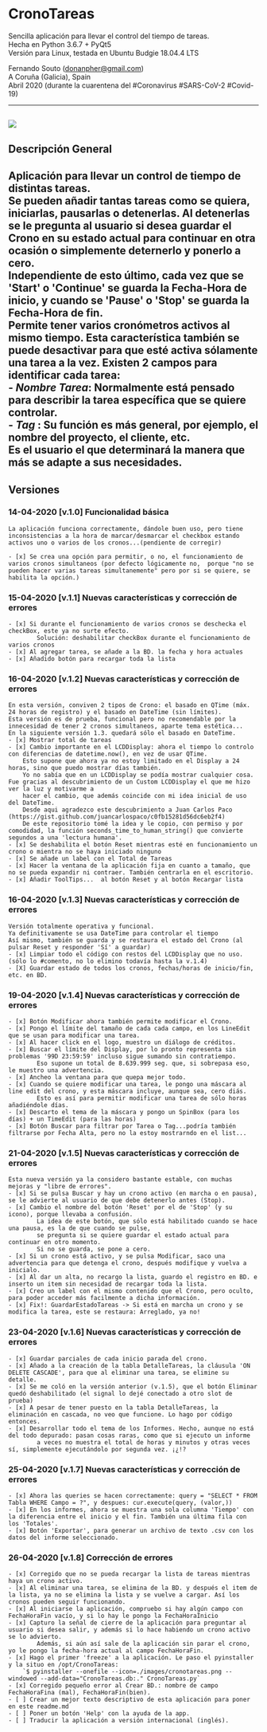 # CronoTareas
Sencilla aplicación para llevar el control del tiempo de tareas.  
Hecha en Python 3.6.7 + PyQt5  
Versión para Linux, testada en Ubuntu Budgie 18.04.4 LTS
  
Fernando Souto (donanpher@gmail.com)  
A Coruña (Galicia), Spain  
Abril 2020 (durante la cuarentena del #Coronavirus #SARS-CoV-2 #Covid-19)  

---
![](./images/Screenshot_CronoTareas.png)
---
## Descripción General
Aplicación para llevar un control de tiempo de distintas tareas.  
Se pueden añadir tantas tareas como se quiera, iniciarlas, pausarlas o detenerlas. Al detenerlas se le pregunta al usuario si desea guardar el Crono en su estado actual para continuar en otra ocasión o simplemente deternerlo y ponerlo a cero.  
Independiente de esto último, cada vez que se 'Start' o 'Continue' se guarda la Fecha-Hora de inicio, y cuando se 'Pause' o 'Stop' se guarda la Fecha-Hora de fin.  
Permite tener varios cronómetros activos al mismo tiempo. Esta característica también se puede desactivar para que esté activa sólamente una tarea a la vez.
Existen 2 campos para identificar cada tarea:  
	- *Nombre Tarea*: Normalmente está pensado para describir la tarea específica que se quiere controlar.  
	- *Tag*			: Su función es más general, por ejemplo, el nombre del proyecto, el cliente, etc.  
Es el usuario el que determinará la manera que más se adapte a sus necesidades.  
---
## Versiones

### 14-04-2020 [v.1.0] Funcionalidad básica
	La aplicación funciona correctamente, dándole buen uso, pero tiene inconsistencias a la hora de marcar/desmarcar el checkbox estando activos uno o varios de los cronos...(pendiente de corregir)
	
	- [x] Se crea una opción para permitir, o no, el funcionamiento de varios cronos simultaneos (por defecto lógicamente no,  porque "no se pueden hacer varias tareas simultanemente" pero por si se quiere, se habilita la opción.)

### 15-04-2020 [v.1.1] Nuevas características y corrección de errores
	- [x] Si durante el funcionamiento de varios cronos se deschecka el checkBox, este ya no surte efecto.
			Solución: deshabilitar checkBox durante el funcionamiento de varios cronos
	- [x] Al agregar tarea, se añade a la BD. la fecha y hora actuales
	- [x] Añadido botón para recargar toda la lista

### 16-04-2020 [v.1.2] Nuevas características y corrección de errores
	En esta versión, conviven 2 tipos de Crono: el basado en QTime (máx. 24 horas de registro) y el basado en DateTime (sin límites).
	Esta versión es de prueba, funcional pero no recomendable por la innecesidad de tener 2 cronos simultaneos, aparte tema estética...
	En la siguiente versión 1.3. quedará sólo el basado en DateTime.
	- [x] Mostrar total de tareas
	- [x] Cambio importante en el LCDDisplay: ahora el tiempo lo controlo con diferencias de datetime.now(), en vez de usar QTime.
		Esto supone que ahora ya no estoy limitado en el Display a 24 horas, sino que puedo mostrar días también.
		Yo no sabía que en un LCDDisplay se podía mostrar cualquier cosa. Fue gracias al descubrimiento de un Custom LCDDisplay el que me hizo ver la luz y motivarme a
		hacer el cambio, que además coincide con mi idea inicial de uso del DateTime. 
		Desde aqui agradezco este descubrimiento a Juan Carlos Paco (https://gist.github.com/juancarlospaco/c0fb15281d56dc6eb2f4)
		De este repositorio tomé la idea y le copio, con permiso y por comodidad, la función seconds_time_to_human_string() que convierte segundos a una 'lectura humana'.
	- [x] Se deshabilita el botón Reset mientras esté en funcionamiento un crono o mientra no se haya iniciado ninguno
	- [x] Se añade un label con el Total de Tareas
	- [x] Hacer la ventana de la aplicación fija en cuanto a tamaño, que no se pueda expandir ni contraer. También centrarla en el escritorio.
	- [x] Añadir ToolTips...  al botón Reset y al botón Recargar lista

### 16-04-2020 [v.1.3] Nuevas características y corrección de errores
	Versión totalmente operativa y funcional.
	Ya definitivamente se usa DateTime para controlar el tiempo
	Así mismo, también se guarda y se restaura el estado del Crono (al pulsar Reset y responder 'Sí' a guardar)
	- [x] Limpiar todo el código con restos del LCDDisplay que no uso. (sólo lo #comento, no lo elimino todavía hasta la v.1.4)
	- [X] Guardar estado de todos los cronos, fechas/horas de inicio/fin, etc. en BD.

### 19-04-2020 [v.1.4] Nuevas características y corrección de errores
	- [x] Botón Modificar ahora también permite modificar el Crono.
	- [x] Pongo el límite del tamaño de cada cada campo, en los LineEdit que se usan para modificar una tarea.
	- [x] Al hacer click en el logo, muestro un diálogo de créditos.
	- [x] Buscar el límite del Display, por lo pronto representa sin problemas '99D 23:59:59' incluso sigue sumando sin contratiempo.
			Eso supone un total de 8.639.999 seg. que, si sobrepasa eso, le muestro una advertencia.
	- [x] Ancheo la ventana para que quepa mejor todo.
	- [x] Cuando se quiere modificar una tarea, le pongo una máscara al line edit del crono, y esta máscara incluye, aunque sea, cero diás.
			Esto es así para permitir modificar una tarea de sólo horas añadiéndole días.
	- [x] Descarto el tema de la máscara y pongo un SpinBox (para los días) + un TimeEdit (para las horas)
	- [x] Botón Buscar para filtrar por Tarea o Tag...podría también filtrarse por Fecha Alta, pero no la estoy mostrarndo en el list...

### 21-04-2020 [v.1.5] Nuevas características y corrección de errores
	Esta nueva versión ya la considero bastante estable, con muchas mejoras y "libre de errores".
	- [x] Si se pulsa Buscar y hay un crono activo (en marcha o en pausa), se le advierte al usuario de que debe detenerlo antes (Stop).
	- [x] Cambio el nombre del botón 'Reset' por el de 'Stop' (y su icono), porque llevaba a confusión.  
			La idea de este botón, que sólo está habilitado cuando se hace una pausa, es la de que cuando se pulse,  
			se pregunta si se quiere guardar el estado actual para continuar en otro momento.  
			Si no se guarda, se pone a cero.
	- [x] Si un crono está activo, y se pulsa Modificar, saco una advertencia para que detenga el crono, después modifique y vuelva a inicialo.
	- [x] Al dar un alta, no recargo la lista, guardo el registro en BD. e inserto un item sin necesidad de recargar toda la lista.
	- [x] Creo un label con el mismo contenido que el Crono, pero oculto, para poder acceder más facilmente a dicha información.
	- [x] Fix!: GuardarEstadoTareas -> Si está en marcha un crono y se modifica la tarea, este se restaura: Arreglado, ya no!

### 23-04-2020 [v.1.6] Nuevas características y corrección de errores
	- [x] Guardar parciales de cada inicio parada del crono.
	- [x] Añado a la creación de la tabla DetalleTareas, la cláusula 'ON DELETE CASCADE', para que al eliminar una tarea, se elimine su detalle.
	- [x] Se me coló en la versión anterior (v.1.5), que el botón Eliminar quedó deshabilitado (el signal lo dejé conectado a otro slot de prueba)
	- [x] A pesar de tener puesto en la tabla DetalleTareas, la eliminación en cascada, no veo que funcione. Lo hago por código entonces.
	- [x] Desarrollar todo el tema de los Informes. Hecho, aunque no está del todo depurado: pasan cosas raras, como que si ejecuto un informe
			a veces no muestra el total de horas y minutos y otras veces sí, simplemente ejecutándolo por segunda vez. ¡¿!?

### 25-04-2020 [v.1.7] Nuevas características y corrección de errores
	- [x] Ahora las queries se hacen correctamente: query = "SELECT * FROM Tabla WHERE Campo = ?", y despues: cur.execute(query, (valor,))
	- [x] En los informes, ahora se muestra una sola columna 'Tiempo' con la diferencia entre el inicio y el fin. También una última fila con los 'Totales'.
	- [x] Botón 'Exportar', para generar un archivo de texto .csv con los datos del informe seleccionado.

### 26-04-2020 [v.1.8] Corrección de errores
	- [x] Corregido que no se pueda recargar la lista de tareas mientras haya un crono activo.
	- [x] Al eliminar una tarea, se elimina de la BD. y después el item de la lista, ya no se elimina la lista y se vuelve a cargar. Así los cronos pueden seguir funcionando.
	- [x] Al iniciarse la aplicación, compruebo si hay algún campo con FechaHoraFin vacío, y si lo hay le pongo la FechaHoraInicio
	- [x] Capturo la señal de cierre de la aplicación para preguntar al usuario si desea salir, y además si lo hace habiendo un crono activo se lo advierto.
			Además, si aún así sale de la aplicación sin parar el crono, yo le pongo la fecha-hora actual al campo FechaHoraFin.
	- [x] Hago el primer 'freeze' a la aplicación. Le paso el pyinstaller y la situo en /opt/CronoTareas:
		`$ pyinstaller --onefile --icon=./images/cronotareas.png --windowed --add-data="CronoTareas.db:." CronoTareas.py`
	- [x] Corregido pequeño error al Crear BD.: nombre de campo FechaHoraFina (mal), FechaHoraFin(bien).
	- [ ] Crear un mejor texto descriptivo de esta aplicación para poner en este readme.md
	- [ ] Poner un botón 'Help' con la ayuda de la app.
	- [ ] Traducir la aplicación a versión internacional (inglés).
